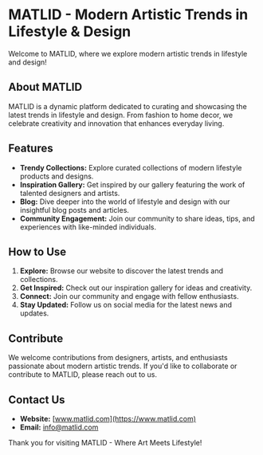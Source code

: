 # MATLID - Modern Artistic Trends in Lifestyle & Design

Welcome to MATLID, where we explore modern artistic trends in lifestyle and design!

## About MATLID

MATLID is a dynamic platform dedicated to curating and showcasing the latest trends in lifestyle and design. From fashion to home decor, we celebrate creativity and innovation that enhances everyday living.

## Features

- **Trendy Collections:** Explore curated collections of modern lifestyle products and designs.
- **Inspiration Gallery:** Get inspired by our gallery featuring the work of talented designers and artists.
- **Blog:** Dive deeper into the world of lifestyle and design with our insightful blog posts and articles.
- **Community Engagement:** Join our community to share ideas, tips, and experiences with like-minded individuals.

## How to Use

1. **Explore:** Browse our website to discover the latest trends and collections.
2. **Get Inspired:** Check out our inspiration gallery for ideas and creativity.
3. **Connect:** Join our community and engage with fellow enthusiasts.
4. **Stay Updated:** Follow us on social media for the latest news and updates.

## Contribute

We welcome contributions from designers, artists, and enthusiasts passionate about modern artistic trends. If you'd like to collaborate or contribute to MATLID, please reach out to us.

## Contact Us

- **Website:** [www.matlid.com](https://www.matlid.com)
- **Email:** info@matlid.com

Thank you for visiting MATLID - Where Art Meets Lifestyle!